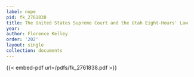 ```yaml
---
label: nope
pid: fk_2761838
title: The United States Supreme Court and the Utah Eight-Hours' Law
year:
author: Florence Kelley
order: '202'
layout: single
collection: documents
---
```



{{< embed-pdf url=/pdfs/fk_2761838.pdf >}}